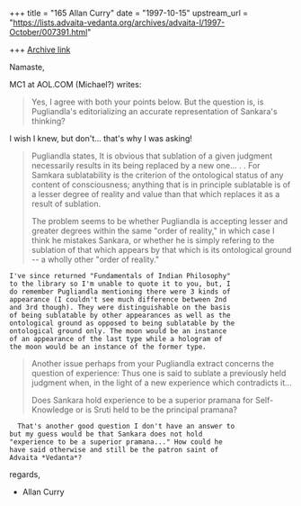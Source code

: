 +++
title = "165 Allan Curry"
date = "1997-10-15"
upstream_url = "https://lists.advaita-vedanta.org/archives/advaita-l/1997-October/007391.html"

+++
[Archive link](https://lists.advaita-vedanta.org/archives/advaita-l/1997-October/007391.html)

Namaste,

MC1 at AOL.COM (Michael?) writes:

>Yes, I agree with both your points below. But the question is, is
>Pugliandla's editorializing an accurate representation of Sankara's thinking?
>

I wish I knew, but don't... that's why I was asking!

>Pugliandla states,
>    It is obvious that sublation of a given judgment necessarily results
>    in its being replaced by a new one...
>    . . For Samkara sublatability is the criterion of the
>    ontological status of any content of consciousness;
>    anything that is in principle sublatable is of a lesser
>    degree of reality and value than that which replaces it
>    as a result of sublation.
>
>The problem seems to be whether Pugliandla is accepting lesser and greater
>degrees within the same "order of reality," in which case I think he mistakes
>Sankara, or whether he is simply refering to the sublation of that which
>appears by that which is its ontological ground -- a wholly other "order of
>reality."
>
    I've since returned "Fundamentals of Indian Philosophy"
    to the library so I'm unable to quote it to you, but, I
    do remember Pugliandla mentioning there were 3 kinds of
    appearance (I couldn't see much difference between 2nd
    and 3rd though). They were distinguishable on the basis
    of being sublatable by other appearances as well as the
    ontological ground as opposed to being sublatable by the
    ontological ground only. The moon would be an instance
    of an appearance of the last type while a hologram of
    the moon would be an instance of the former type.

>Another issue perhaps from your Pugliandla extract concerns the question of
>experience:
>    Thus one is said to sublate a previously held judgment
>    when, in the light of a new experience which contradicts
>    it...
>
>Does Sankara hold experience to be a superior pramana for Self-Knowledge or
>is Sruti held to be the principal pramana?

      That's another good question I don't have an answer to
    but my guess would be that Sankara does not hold
    "experience to be a superior pramana..." How could he
    have said otherwise and still be the patron saint of
    Advaita *Vedanta*?


regards,

- Allan Curry

